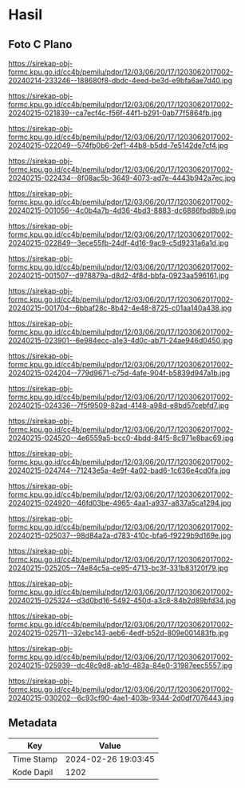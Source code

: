 # Hasil

## Foto C Plano

https://sirekap-obj-formc.kpu.go.id/cc4b/pemilu/pdpr/12/03/06/20/17/1203062017002-20240214-233246--188680f8-dbdc-4eed-be3d-e9bfa6ae7d40.jpg

https://sirekap-obj-formc.kpu.go.id/cc4b/pemilu/pdpr/12/03/06/20/17/1203062017002-20240215-021839--ca7ecf4c-f56f-44f1-b291-0ab77f5864fb.jpg

https://sirekap-obj-formc.kpu.go.id/cc4b/pemilu/pdpr/12/03/06/20/17/1203062017002-20240215-022049--574fb0b6-2ef1-44b8-b5dd-7e5142de7cf4.jpg

https://sirekap-obj-formc.kpu.go.id/cc4b/pemilu/pdpr/12/03/06/20/17/1203062017002-20240215-022434--8f08ac5b-3649-4073-ad7e-4443b942a7ec.jpg

https://sirekap-obj-formc.kpu.go.id/cc4b/pemilu/pdpr/12/03/06/20/17/1203062017002-20240215-001056--4c0b4a7b-4d36-4bd3-8883-dc6886fbd8b9.jpg

https://sirekap-obj-formc.kpu.go.id/cc4b/pemilu/pdpr/12/03/06/20/17/1203062017002-20240215-022849--3ece55fb-24df-4d16-9ac9-c5d9231a6a1d.jpg

https://sirekap-obj-formc.kpu.go.id/cc4b/pemilu/pdpr/12/03/06/20/17/1203062017002-20240215-001507--d978879a-d8d2-4f8d-bbfa-0923aa596161.jpg

https://sirekap-obj-formc.kpu.go.id/cc4b/pemilu/pdpr/12/03/06/20/17/1203062017002-20240215-001704--6bbaf28c-8b42-4e48-8725-c01aa140a438.jpg

https://sirekap-obj-formc.kpu.go.id/cc4b/pemilu/pdpr/12/03/06/20/17/1203062017002-20240215-023901--6e984ecc-a1e3-4d0c-ab71-24ae946d0450.jpg

https://sirekap-obj-formc.kpu.go.id/cc4b/pemilu/pdpr/12/03/06/20/17/1203062017002-20240215-024204--779d9671-c75d-4afe-904f-b5839d947a1b.jpg

https://sirekap-obj-formc.kpu.go.id/cc4b/pemilu/pdpr/12/03/06/20/17/1203062017002-20240215-024336--7f5f9509-82ad-4148-a98d-e8bd57cebfd7.jpg

https://sirekap-obj-formc.kpu.go.id/cc4b/pemilu/pdpr/12/03/06/20/17/1203062017002-20240215-024520--4e6559a5-bcc0-4bdd-84f5-8c971e8bac69.jpg

https://sirekap-obj-formc.kpu.go.id/cc4b/pemilu/pdpr/12/03/06/20/17/1203062017002-20240215-024744--71243e5a-4e9f-4a02-bad6-1c636e4cd0fa.jpg

https://sirekap-obj-formc.kpu.go.id/cc4b/pemilu/pdpr/12/03/06/20/17/1203062017002-20240215-024920--46fd03be-4965-4aa1-a937-a837a5ca1294.jpg

https://sirekap-obj-formc.kpu.go.id/cc4b/pemilu/pdpr/12/03/06/20/17/1203062017002-20240215-025037--98d84a2a-d783-410c-bfa6-f9229b9d169e.jpg

https://sirekap-obj-formc.kpu.go.id/cc4b/pemilu/pdpr/12/03/06/20/17/1203062017002-20240215-025205--74e84c5a-ce95-4713-bc3f-331b83120f79.jpg

https://sirekap-obj-formc.kpu.go.id/cc4b/pemilu/pdpr/12/03/06/20/17/1203062017002-20240215-025324--d3d0bd16-5492-450d-a3c8-84b2d89bfd34.jpg

https://sirekap-obj-formc.kpu.go.id/cc4b/pemilu/pdpr/12/03/06/20/17/1203062017002-20240215-025711--32ebc143-aeb6-4edf-b52d-809e001483fb.jpg

https://sirekap-obj-formc.kpu.go.id/cc4b/pemilu/pdpr/12/03/06/20/17/1203062017002-20240215-025939--dc48c9d8-ab1d-483a-84e0-31987eec5557.jpg

https://sirekap-obj-formc.kpu.go.id/cc4b/pemilu/pdpr/12/03/06/20/17/1203062017002-20240215-030202--6c93cf90-4ae1-403b-9344-2d0df7076443.jpg


## Metadata

| Key        | Value               |
| ---------- | ------------------- |
| Time Stamp | 2024-02-26 19:03:45 |
| Kode Dapil | 1202                |



